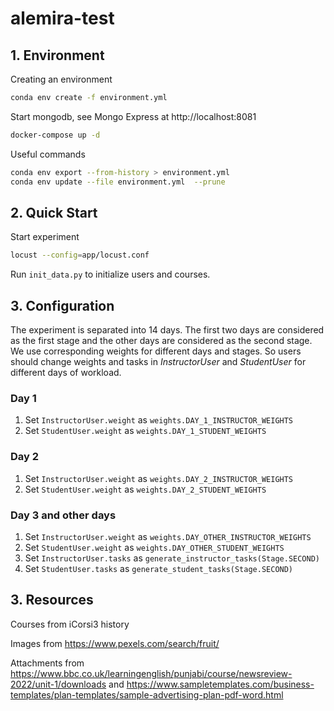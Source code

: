 # alemira-test

## 1. Environment

Creating an environment
```sh
conda env create -f environment.yml
```

Start mongodb, see Mongo Express at http://localhost:8081
```sh
docker-compose up -d
```

Useful commands
```sh
conda env export --from-history > environment.yml
conda env update --file environment.yml  --prune
```

## 2. Quick Start

Start experiment
```sh
locust --config=app/locust.conf
```

Run `init_data.py` to initialize users and courses.

## 3. Configuration

The experiment is separated into 14 days. The first two days are considered as the first stage and the other days
are considered as the second stage. We use corresponding weights for different days and stages. So users should change weights and tasks in *InstructorUser* and *StudentUser* for different days of workload.

### Day 1

1. Set `InstructorUser.weight` as `weights.DAY_1_INSTRUCTOR_WEIGHTS`
2. Set `StudentUser.weight` as `weights.DAY_1_STUDENT_WEIGHTS`

### Day 2

1. Set `InstructorUser.weight` as `weights.DAY_2_INSTRUCTOR_WEIGHTS`
2. Set `StudentUser.weight` as `weights.DAY_2_STUDENT_WEIGHTS`

### Day 3 and other days

1. Set `InstructorUser.weight` as `weights.DAY_OTHER_INSTRUCTOR_WEIGHTS`
2. Set `StudentUser.weight` as `weights.DAY_OTHER_STUDENT_WEIGHTS`
3. Set `InstructorUser.tasks` as `generate_instructor_tasks(Stage.SECOND)`
4. Set `StudentUser.tasks` as `generate_student_tasks(Stage.SECOND)`

## 3. Resources

Courses from iCorsi3 history

Images from https://www.pexels.com/search/fruit/

Attachments from https://www.bbc.co.uk/learningenglish/punjabi/course/newsreview-2022/unit-1/downloads and https://www.sampletemplates.com/business-templates/plan-templates/sample-advertising-plan-pdf-word.html